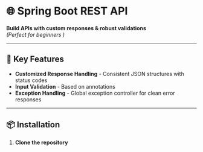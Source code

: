 # 🌐 Spring Boot REST API   
**Build APIs with custom responses & robust validations**  
*(Perfect for beginners )*  

---

## 🚀 Key Features  
- **Customized Response Handling** - Consistent JSON structures with status codes  
- **Input Validation** - Based on annotations 
- **Exception Handling** - Global exception controller for clean error responses  
---

## 📦 Installation  
1. **Clone the repository**  
